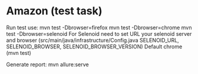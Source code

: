 # Amazon (test task)

Run test use:
  mvn test -Dbrowser=firefox
  mvn test -Dbrowser=chrome
  mvn test -Dbrowser=selenoid 
    For Selenoid need to set URL your selenoid server and browser (src/main/java/infrastructure/Config.java SELENOID_URL, SELENOID_BROWSER, SELENOID_BROWSER_VERSION)
  Default chrome (mvn test)

Generate report: 
mvn allure:serve
